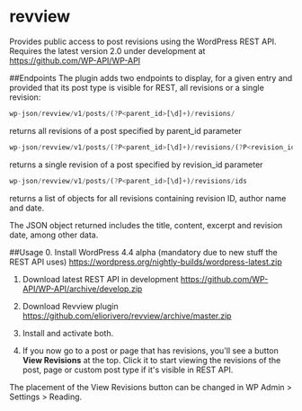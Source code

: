 # revview
Provides public access to post revisions using the WordPress REST API. Requires the latest version 2.0 under development at https://github.com/WP-API/WP-API

##Endpoints
The plugin adds two endpoints to display, for a given entry and provided that its post type is visible for REST, all revisions or a single revision:


```js
wp-json/revview/v1/posts/(?P<parent_id>[\d]+)/revisions/
```
returns all revisions of a post specified by parent_id parameter


```js
wp-json/revview/v1/posts/(?P<parent_id>[\d]+)/revisions/(?P<revision_id>[\d]+)
```
returns a single revision of a post specified by revision_id parameter


```js
wp-json/revview/v1/posts/(?P<parent_id>[\d]+)/revisions/ids
```
returns a list of objects for all revisions containing revision ID, author name and date.

The JSON object returned includes the title, content, excerpt and revision date, among other data.

##Usage
0. Install WordPress 4.4 alpha (mandatory due to new stuff the REST API uses) https://wordpress.org/nightly-builds/wordpress-latest.zip

1. Download latest REST API in development https://github.com/WP-API/WP-API/archive/develop.zip

2. Download Revview plugin https://github.com/eliorivero/revview/archive/master.zip

3. Install and activate both.

4. If you now go to a post or page that has revisions, you'll see a button **View Revisions** at the top. Click it to start viewing the revisions of the post, page or custom post type if it's visible in REST API.

The placement of the View Revisions button can be changed in WP Admin > Settings > Reading.
